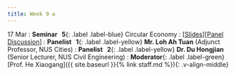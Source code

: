```yaml
---
title: Week 9 ♻️
---
```


17 Mar
: **Seminar &nbsp; 5**{: .label .label-blue} Circular Economy
  : [[Slides](https://canvas.nus.edu.sg/courses/52842/files/3815455?module_item_id=326969)][[Panel Discussion](https://canvas.nus.edu.sg/courses/52842/files/3854802?module_item_id=328260)]
: **Panelist &nbsp; 1**{: .label .label-yellow} **Mr. Loh Ah Tuan** (Adjunct Professor, NUS Cities)
: **Panelist &nbsp; 2**{: .label .label-yellow} **Dr. Du Hongjian** (Senior Lecturer, NUS Civil Engineering)
: **Moderator**{: .label .label-green} [Prof. He Xiaogang]({{ site.baseurl }}{% link staff.md %}){: .v-align-middle}
